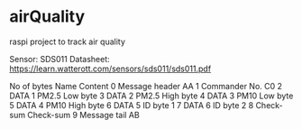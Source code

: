 # airQuality
raspi project to track air quality


Sensor: SDS011
Datasheet: https://learn.watterott.com/sensors/sds011/sds011.pdf

No of bytes     Name              Content
0               Message header    AA
1               Commander No.     C0
2               DATA 1            PM2.5 Low byte
3               DATA 2            PM2.5 High byte
4               DATA 3            PM10 Low byte
5               DATA 4            PM10 High byte
6               DATA 5            ID byte 1
7               DATA 6            ID byte 2
8               Check-sum         Check-sum
9               Message tail       AB
